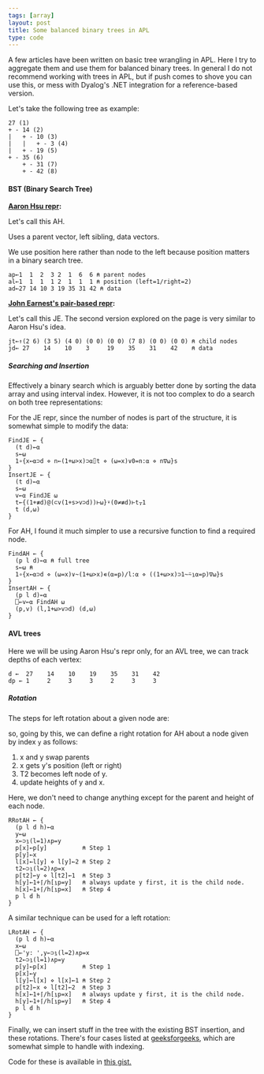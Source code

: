 ```yaml
---
tags: [array]
layout: post
title: Some balanced binary trees in APL
type: code
---
```


A few articles have been written on basic tree wrangling in APL. Here I try to aggregate them and use them for balanced binary
trees. In general I do not recommend working with trees in APL, but if push comes to shove you can use this, or mess with
Dyalog's .NET integration for a reference-based version.

Let's take the following tree as example:

```
27 (1)
+ - 14 (2)
|   + - 10 (3)
|   |   + - 3 (4)
|   + - 19 (5)
+ - 35 (6)
    + - 31 (7)
    + - 42 (8)
```
#### BST (Binary Search Tree)

**[Aaron Hsu repr](https://www.youtube.com/watch?v=hzPd3umu78g):**

Let's call this AH.

Uses a parent vector, left sibling, data vectors.

We use position here rather than node to the left because position matters in a binary search tree.
```
ap←1  1  2  3 2  1  6  6 ⍝ parent nodes
al←1  1  1  1 2  1  1  1 ⍝ position (left=1/right=2)
ad←27 14 10 3 19 35 31 42 ⍝ data
```


**[John Earnest's pair-based repr](https://github.com/JohnEarnest/ok/blob/gh-pages/docs/Trees.md):**

Let's call this JE. The second version explored on the page is very similar to Aaron Hsu's idea.

```
jt←↑(2 6) (3 5) (4 0) (0 0) (0 0) (7 8) (0 0) (0 0) ⍝ child nodes
jd← 27    14    10    3     19    35    31    42    ⍝ data
```

##### Searching and Insertion

Effectively a binary search which is arguably better done by sorting the data array and using interval index. However, it is not
too complex to do a search on both tree representations:

For the JE repr, since the number of nodes is part of the structure, it is somewhat simple to modify the data:
```
FindJE ← {
  (t d)←⍺
  s←⍵
  1∘{x←⍺⊃d ⋄ n←(1+⍵>x)⊃⍺⌷t ⋄ (⍵=x)∨0=n:⍺ ⋄ n∇⍵}s
}
InsertJE ← {
  (t d)←⍺
  s←⍵
  v←⍺ FindJE ⍵
  t←{(1+≢d)@(⊂v(1+s>v⊃d))⊢⍵}⍣(0≠≢d)⊢t⍪1
  t (d,⍵)
}
```

For AH, I found it much simpler to use a recursive function to find a required node.
```
FindAH ← {
  (p l d)←⍺ ⍝ full tree
  s←⍵ ⍝ 
  1∘{x←⍺⊃d ⋄ (⍵=x)∨~(1+⍵>x)∊(⍺=p)/l:⍺ ⋄ ((1+⍵>x)⊃1~⍨⍸⍺=p)∇⍵}s
}
InsertAH ← {
  (p l d)←⍺
  ⎕←v←⍺ FindAH ⍵
  (p,v) (l,1+⍵>v⊃d) (d,⍵)
}
```

#### AVL trees

Here we will be using Aaron Hsu's repr only, for an AVL tree, we can track depths of each vertex:
```
d ←  27    14    10    19    35    31    42
dp ← 1     2     3     3     2     3     3
```

##### Rotation

The steps for left rotation about a given node are: 

<!--
T1, T2 and T3 are subtrees of the tree, rooted with y (on the left side) or x (on the right side)     
      
     y                               x
    / \     Right Rotation          /  \
   x   T3   - - - - - - - >        T1   y 
  / \       < - - - - - - -            / \
 T1  T2     Left Rotation            T2  T3
-->

so, going by this, we can define a right rotation for AH about a node given by index `y` as follows:
1. x and y swap parents
2. x gets y's position (left or right)
3. T2 becomes left node of y.
4. update heights of y and x.

Here, we don't need to change anything except for the parent and height of each node.

```apl
RRotAH ← {
  (p l d h)←⍺
  y←⍵
  x←⊃⍸(l=1)∧p=y
  p[x]←p[y]          ⍝ Step 1
  p[y]←x
  l[x]←l[y] ⋄ l[y]←2 ⍝ Step 2
  t2←⊃⍸(l=2)∧p=x
  p[t2]←y ⋄ l[t2]←1  ⍝ Step 3
  h[y]←1+⌈/h[⍸p=y]   ⍝ always update y first, it is the child node.
  h[x]←1+⌈/h[⍸p=x]   ⍝ Step 4
  p l d h 
}
```

A similar technique can be used for a left rotation:
```
LRotAH ← {
  (p l d h)←⍺
  x←⍵
  ⎕←'y: ',y←⊃⍸(l=2)∧p=x
  t2←⊃⍸(l=1)∧p=y
  p[y]←p[x]          ⍝ Step 1
  p[x]←y
  l[y]←l[x] ⋄ l[x]←1 ⍝ Step 2
  p[t2]←x ⋄ l[t2]←2  ⍝ Step 3
  h[x]←1+⌈/h[⍸p=x]   ⍝ always update y first, it is the child node.
  h[y]←1+⌈/h[⍸p=y]   ⍝ Step 4
  p l d h 
}
```

Finally, we can insert stuff in the tree with the existing BST insertion, and these rotations. There's four cases listed at
[geeksforgeeks](https://www.geeksforgeeks.org/avl-tree-set-1-insertion/), which are somewhat simple to handle with indexing.

Code for these is available in [this gist.](https://gist.github.com/razetime/b3c1a11fe5ecb030bacd6a0780575f91)
